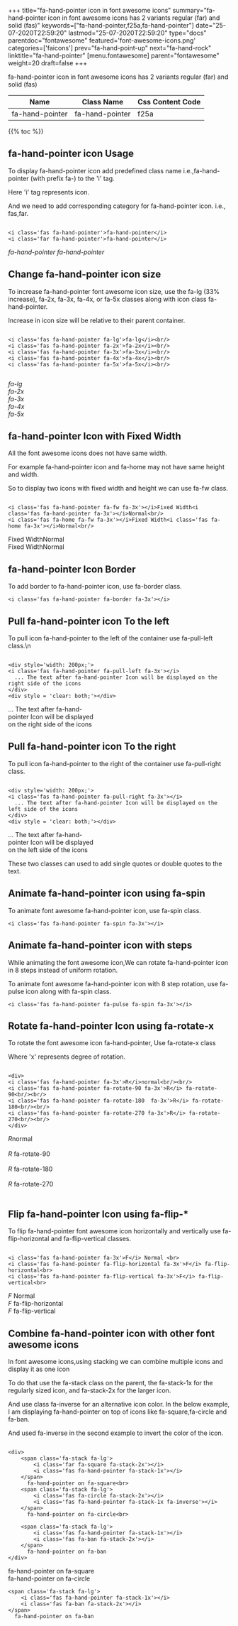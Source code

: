 +++
title="fa-hand-pointer icon in font awesome icons"
summary="fa-hand-pointer icon in font awesome icons has 2 variants regular (far) and solid (fas)"
keywords=["fa-hand-pointer,f25a,fa-hand-pointer"]
date="25-07-2020T22:59:20"
lastmod="25-07-2020T22:59:20"
type="docs"
parentdoc="fontawesome"
featured='font-awesome-icons.png'
categories=['faicons']
prev="fa-hand-point-up"
next="fa-hand-rock"
linktitle="fa-hand-pointer"
[menu.fontawesome]
parent="fontawesome"
weight=20
draft=false
+++


fa-hand-pointer icon in font awesome icons has 2 variants regular (far) and solid (fas)

<div class='table-responsive'><table class='table'><thead><tr><th>Name</th><th>Class Name</th><th>Css Content Code</th></tr></thead><tbody><tr><td>fa-hand-pointer</td><td>fa-hand-pointer</td><td>f25a</td></tr></tbody></table></div>


{{% toc %}}


## fa-hand-pointer icon Usage

To display fa-hand-pointer icon add predefined class name i.e.,fa-hand-pointer (with prefix fa-) to the 'i' tag.

Here 'i' tag represents icon.

And we need to add corresponding category for fa-hand-pointer icon. i.e., fas,far.


```

<i class='fas fa-hand-pointer'>fa-hand-pointer</i>
<i class='far fa-hand-pointer'>fa-hand-pointer</i>
```

<i class='fas fa-hand-pointer'>fa-hand-pointer</i>
<i class='far fa-hand-pointer'>fa-hand-pointer</i>




## Change fa-hand-pointer icon size
To increase fa-hand-pointer font awesome icon size, use the fa-lg (33% increase), fa-2x, fa-3x, fa-4x, or fa-5x classes along with icon class fa-hand-pointer.

Increase in icon size will be relative to their parent container. 

```

<i class='fas fa-hand-pointer fa-lg'>fa-lg</i><br/>
<i class='fas fa-hand-pointer fa-2x'>fa-2x</i><br/>
<i class='fas fa-hand-pointer fa-3x'>fa-3x</i><br/>
<i class='fas fa-hand-pointer fa-4x'>fa-4x</i><br/>
<i class='fas fa-hand-pointer fa-5x'>fa-5x</i><br/>
            
```

<i class='fas fa-hand-pointer fa-lg'>fa-lg</i><br/>
<i class='fas fa-hand-pointer fa-2x'>fa-2x</i><br/>
<i class='fas fa-hand-pointer fa-3x'>fa-3x</i><br/>
<i class='fas fa-hand-pointer fa-4x'>fa-4x</i><br/>
<i class='fas fa-hand-pointer fa-5x'>fa-5x</i><br/>
            



## fa-hand-pointer Icon with Fixed Width 

All the font awesome icons does not have same width.

For example fa-hand-pointer icon and fa-home may not have same height and width.

So to display two icons with fixed width and height we can use fa-fw class.


```

<i class='fas fa-hand-pointer fa-fw fa-3x'></i>Fixed Width<i class='fas fa-hand-pointer fa-3x'></i>Normal<br/>
<i class='fas fa-home fa-fw fa-3x'></i>Fixed Width<i class='fas fa-home fa-3x'></i>Normal<br/>
```

<i class='fas fa-hand-pointer fa-fw fa-3x'></i>Fixed Width<i class='fas fa-hand-pointer fa-3x'></i>Normal<br/>
<i class='fas fa-home fa-fw fa-3x'></i>Fixed Width<i class='fas fa-home fa-3x'></i>Normal<br/>



## fa-hand-pointer Icon Border 

To add border to fa-hand-pointer icon, use fa-border class.


```
<i class='fas fa-hand-pointer fa-border fa-3x'></i>

```
<i class='fas fa-hand-pointer fa-border fa-3x'></i>





## Pull fa-hand-pointer icon To the left

To pull icon fa-hand-pointer to the left of the container use fa-pull-left class.\n

```

<div style='width: 200px;'>
<i class='fas fa-hand-pointer fa-pull-left fa-3x'></i>
  ... The text after fa-hand-pointer Icon will be displayed on the right side of the icons
</div>
<div style = 'clear: both;'></div>
```

<div style='width: 200px;'>
<i class='fas fa-hand-pointer fa-pull-left fa-3x'></i>
  ... The text after fa-hand-pointer Icon will be displayed on the right side of the icons
</div>
<div style = 'clear: both;'></div>




## Pull fa-hand-pointer icon To the right
To pull icon fa-hand-pointer to the right of the container use fa-pull-right class.

```

<div style='width: 200px;'>
<i class='fas fa-hand-pointer fa-pull-right fa-3x'></i>
  ... The text after fa-hand-pointer Icon will be displayed on the left side of the icons
</div>
<div style = 'clear: both;'></div>
```

<div style='width: 200px;'>
<i class='fas fa-hand-pointer fa-pull-right fa-3x'></i>
  ... The text after fa-hand-pointer Icon will be displayed on the left side of the icons
</div>
<div style = 'clear: both;'></div>

These two classes can used to add single quotes or double quotes to the text.


## Animate fa-hand-pointer icon using fa-spin
To animate font awesome fa-hand-pointer icon, use fa-spin class.

```
<i class='fas fa-hand-pointer fa-spin fa-3x'></i>
```
<i class='fas fa-hand-pointer fa-spin fa-3x'></i>




## Animate fa-hand-pointer icon with steps
While animating the font awesome icon,We can rotate fa-hand-pointer icon in 8 steps instead of uniform rotation.

To animate font awesome fa-hand-pointer icon with 8 step rotation, use fa-pulse icon along with fa-spin class.


```
<i class='fas fa-hand-pointer fa-pulse fa-spin fa-3x'></i>

```
<i class='fas fa-hand-pointer fa-pulse fa-spin fa-3x'></i>





## Rotate fa-hand-pointer Icon using fa-rotate-x
To rotate the font awesome icon fa-hand-pointer, Use fa-rotate-x class

Where 'x' represents degree of rotation.


```

<div>
<i class='fas fa-hand-pointer fa-3x'>R</i>normal<br/><br/>
<i class='fas fa-hand-pointer fa-rotate-90 fa-3x'>R</i> fa-rotate-90<br/><br/> 
<i class='fas fa-hand-pointer fa-rotate-180  fa-3x'>R</i> fa-rotate-180<br/><br/> 
<i class='fas fa-hand-pointer fa-rotate-270 fa-3x'>R</i> fa-rotate-270<br/><br/>
</div>
```

<div>
<i class='fas fa-hand-pointer fa-3x'>R</i>normal<br/><br/>
<i class='fas fa-hand-pointer fa-rotate-90 fa-3x'>R</i> fa-rotate-90<br/><br/> 
<i class='fas fa-hand-pointer fa-rotate-180  fa-3x'>R</i> fa-rotate-180<br/><br/> 
<i class='fas fa-hand-pointer fa-rotate-270 fa-3x'>R</i> fa-rotate-270<br/><br/>
</div>




## Flip fa-hand-pointer Icon using fa-flip-*
To flip fa-hand-pointer font awesome icon horizontally and vertically use fa-flip-horizontal and fa-flip-vertical classes. 

```

<i class='fas fa-hand-pointer fa-3x'>F</i> Normal <br>
<i class='fas fa-hand-pointer fa-flip-horizontal fa-3x'>F</i> fa-flip-horizontal<br>
<i class='fas fa-hand-pointer fa-flip-vertical fa-3x'>F</i> fa-flip-vertical<br>
```

<i class='fas fa-hand-pointer fa-3x'>F</i> Normal <br>
<i class='fas fa-hand-pointer fa-flip-horizontal fa-3x'>F</i> fa-flip-horizontal<br>
<i class='fas fa-hand-pointer fa-flip-vertical fa-3x'>F</i> fa-flip-vertical<br>




## Combine fa-hand-pointer icon with other font awesome icons
In font awesome icons,using stacking we can combine multiple icons and display it as one icon 

To do that use the fa-stack class on the parent, the fa-stack-1x for the regularly sized icon, and fa-stack-2x for the larger icon.

And use class fa-inverse for an alternative icon color. 
In the below example, I am displaying fa-hand-pointer on top of icons like fa-square,fa-circle and fa-ban.

And used fa-inverse in the second example to invert the color of the icon.

```

<div>
    <span class='fa-stack fa-lg'>
        <i class='far fa-square fa-stack-2x'></i>
        <i class='fas fa-hand-pointer fa-stack-1x'></i>
    </span>
      fa-hand-pointer on fa-square<br>
    <span class='fa-stack fa-lg'>
        <i class='fas fa-circle fa-stack-2x'></i>
        <i class='fas fa-hand-pointer fa-stack-1x fa-inverse'></i>
    </span>
      fa-hand-pointer on fa-circle<br>

    <span class='fa-stack fa-lg'>
        <i class='fas fa-hand-pointer fa-stack-1x'></i>
        <i class='fas fa-ban fa-stack-2x'></i>
    </span>
      fa-hand-pointer on fa-ban
</div>
```

<div>
    <span class='fa-stack fa-lg'>
        <i class='far fa-square fa-stack-2x'></i>
        <i class='fas fa-hand-pointer fa-stack-1x'></i>
    </span>
      fa-hand-pointer on fa-square<br>
    <span class='fa-stack fa-lg'>
        <i class='fas fa-circle fa-stack-2x'></i>
        <i class='fas fa-hand-pointer fa-stack-1x fa-inverse'></i>
    </span>
      fa-hand-pointer on fa-circle<br>

    <span class='fa-stack fa-lg'>
        <i class='fas fa-hand-pointer fa-stack-1x'></i>
        <i class='fas fa-ban fa-stack-2x'></i>
    </span>
      fa-hand-pointer on fa-ban
</div>






